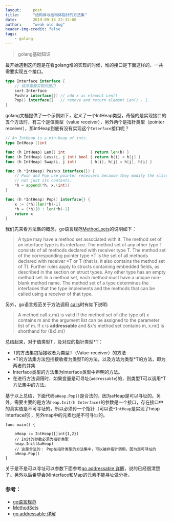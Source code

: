 ```yaml
---
layout:     post
title:      "结构体与结构体指针的方法集"
date:       2019-09-18 22:32:00
author:     "weak old dog"
header-img-credit: false
tags:
    - golang
---
```


> golang基础知识

最开始遇到这问题是在看golang堆的实现的时候，堆的接口是下面这样的，一共需要实现五个接口。
```go
type Interface interface {
    // 排序需要实现的接口
    sort.Interface
    Push(x interface{}) // add x as element Len()
	Pop() interface{}   // remove and return element Len() - 1.
}
```
golang文档提供了一个示例如下，定义了一个IntHeap类型，奇怪的是实现接口的五个方法时，有三个是值类型（value receiver），另外两个是指针类型（pointer receiver），那IntHeap到底有没有实现这个`Interface`接口呢？
```go
// An IntHeap is a min-heap of ints.
type IntHeap []int

func (h IntHeap) Len() int           { return len(h) }
func (h IntHeap) Less(i, j int) bool { return h[i] < h[j] }
func (h IntHeap) Swap(i, j int)      { h[i], h[j] = h[j], h[i] }

func (h *IntHeap) Push(x interface{}) {
	// Push and Pop use pointer receivers because they modify the slice's length,
	// not just its contents.
	*h = append(*h, x.(int))
}

func (h *IntHeap) Pop() interface{} {
	x := (*h)[len(*h)-1]
	*h = (*h)[0 : len(*h)-1]
	return x
}
```
我们先来看方法集的概念，go语言规范[Method_sets](https://golang.org/ref/spec#Method_sets)的说明如下：
> A type may have a method set associated with it. The method set of an interface type is its interface. The method set of any other type T consists of all methods declared with receiver type T. The method set of the corresponding pointer type *T is the set of all methods declared with receiver *T or T (that is, it also contains the method set of T). Further rules apply to structs containing embedded fields, as described in the section on struct types. Any other type has an empty method set. In a method set, each method must have a unique non-blank method name.
The method set of a type determines the interfaces that the type implements and the methods that can be called using a receiver of that type.

另外，go语言规范关于方法调用 [calls](https://golang.org/ref/spec#Calls)时有如下说明:
> A method call x.m() is valid if the method set of (the type of) x contains m and the argument list can be assigned to the parameter list of m. If x is **addressable** and &x's method set contains m, x.m() is shorthand for (&x).m()

总结起来，对于值类型T，及对应的指针类型*T：
* T的方法集包括接收者为类型T（Value-receiver）的方法
* \*T的方法集方法包括接收者为类型T的方法，以及方法为类型*T的方法，即为两者的并集
* Interface类型的方法集为Interface类型中声明的方法。
* 在进行方法调用时，如果变量是可寻址(`addressable`)的，则类型T可以调用*T方法集中的方法。

基于以上总结，下面代码`aHeap.Pop()`是合法的，因为aHeap是可以寻址的。另外，需要主要的是方法`heap.Init(h Interface)`的参数是一个接口，存在接口中的真实值是不可寻址的，所以必须传一个指针（可以说`*IntHeap`是实现了heap Interface的），另外map中的元素也是不可寻址的。
```golang
func main() {

	aHeap := IntHeap([]int{1,2})
	// Init的参数必须为指针类型
	heap.Init(&aHeap)
	// 这是合法的： Pop在指针类型的方法集中，可以被非指针调用，因为是可寻址的
	aHeap.Pop()
}
```
关于是不是可以寻址可以参数下面参考[go addressable 详解](https://colobu.com/2018/02/27/go-addressable/)，说的已经很清楚了。另外以后希望会对Interface和Map的元素不能寻址做分析。

### 参考：
* [go语言规范](https://golang.org/ref/spec#Method_sets)
* [MethodSets](https://github.com/golang/go/wiki/MethodSets)
* [go addressable 详解](https://colobu.com/2018/02/27/go-addressable/)